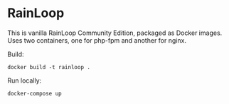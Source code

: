 RainLoop
========

This is vanilla RainLoop Community Edition, packaged as Docker images.
Uses two containers, one for php-fpm and another for nginx.

Build:

    docker build -t rainloop .

Run locally:

    docker-compose up
